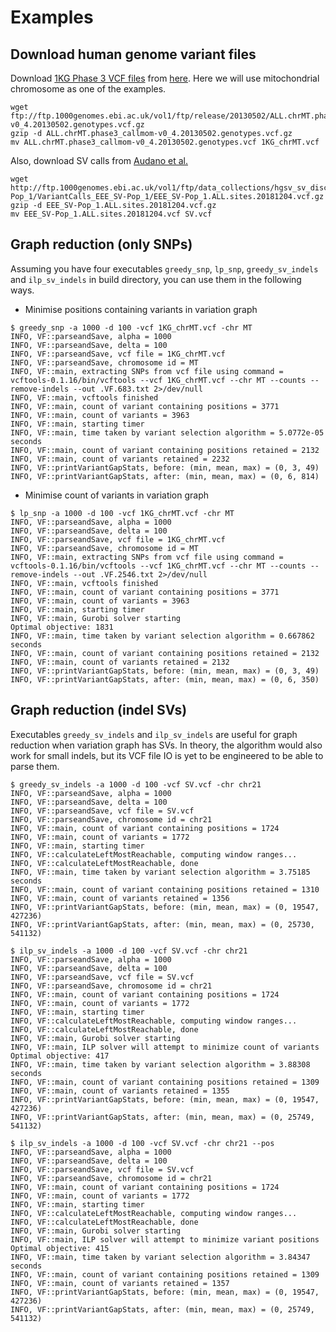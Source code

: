Examples
========================================================================
## Download human genome variant files

Download [1KG Phase 3 VCF files](https://www.internationalgenome.org/data) from [here](http://ftp.1000genomes.ebi.ac.uk/vol1/ftp/release/20130502/). Here we will use mitochondrial chromosome as one of the examples.
```
wget ftp://ftp.1000genomes.ebi.ac.uk/vol1/ftp/release/20130502/ALL.chrMT.phase3_callmom-v0_4.20130502.genotypes.vcf.gz
gzip -d ALL.chrMT.phase3_callmom-v0_4.20130502.genotypes.vcf.gz
mv ALL.chrMT.phase3_callmom-v0_4.20130502.genotypes.vcf 1KG_chrMT.vcf 
```
Also, download SV calls from [Audano et al.](https://doi.org/10.1016/j.cell.2018.12.019)
```
wget http://ftp.1000genomes.ebi.ac.uk/vol1/ftp/data_collections/hgsv_sv_discovery/working/20181025_EEE_SV-Pop_1/VariantCalls_EEE_SV-Pop_1/EEE_SV-Pop_1.ALL.sites.20181204.vcf.gz
gzip -d EEE_SV-Pop_1.ALL.sites.20181204.vcf.gz
mv EEE_SV-Pop_1.ALL.sites.20181204.vcf SV.vcf
```

## Graph reduction (only SNPs)

Assuming you have four executables `greedy_snp`, `lp_snp`, `greedy_sv_indels` and `ilp_sv_indels` in build directory, you can use them in the following ways.
* Minimise positions containing variants in variation graph
```
$ greedy_snp -a 1000 -d 100 -vcf 1KG_chrMT.vcf -chr MT
INFO, VF::parseandSave, alpha = 1000
INFO, VF::parseandSave, delta = 100
INFO, VF::parseandSave, vcf file = 1KG_chrMT.vcf
INFO, VF::parseandSave, chromosome id = MT
INFO, VF::main, extracting SNPs from vcf file using command = vcftools-0.1.16/bin/vcftools --vcf 1KG_chrMT.vcf --chr MT --counts --remove-indels --out .VF.683.txt 2>/dev/null
INFO, VF::main, vcftools finished
INFO, VF::main, count of variant containing positions = 3771
INFO, VF::main, count of variants = 3963
INFO, VF::main, starting timer
INFO, VF::main, time taken by variant selection algorithm = 5.0772e-05 seconds
INFO, VF::main, count of variant containing positions retained = 2132
INFO, VF::main, count of variants retained = 2232
INFO, VF::printVariantGapStats, before: (min, mean, max) = (0, 3, 49)
INFO, VF::printVariantGapStats, after: (min, mean, max) = (0, 6, 814)
```
* Minimise count of variants in variation graph
```
$ lp_snp -a 1000 -d 100 -vcf 1KG_chrMT.vcf -chr MT
INFO, VF::parseandSave, alpha = 1000
INFO, VF::parseandSave, delta = 100
INFO, VF::parseandSave, vcf file = 1KG_chrMT.vcf
INFO, VF::parseandSave, chromosome id = MT
INFO, VF::main, extracting SNPs from vcf file using command = vcftools-0.1.16/bin/vcftools --vcf 1KG_chrMT.vcf --chr MT --counts --remove-indels --out .VF.2546.txt 2>/dev/null
INFO, VF::main, vcftools finished
INFO, VF::main, count of variant containing positions = 3771
INFO, VF::main, count of variants = 3963
INFO, VF::main, starting timer
INFO, VF::main, Gurobi solver starting
Optimal objective: 1831
INFO, VF::main, time taken by variant selection algorithm = 0.667862 seconds
INFO, VF::main, count of variant containing positions retained = 2132
INFO, VF::main, count of variants retained = 2132
INFO, VF::printVariantGapStats, before: (min, mean, max) = (0, 3, 49)
INFO, VF::printVariantGapStats, after: (min, mean, max) = (0, 6, 350)
```

## Graph reduction (indel SVs)

Executables `greedy_sv_indels` and `ilp_sv_indels` are useful for graph reduction when variation graph has SVs. In theory, the algorithm would also work for small indels, but its VCF file IO is yet to be engineered to be able to parse them.
```
$ greedy_sv_indels -a 1000 -d 100 -vcf SV.vcf -chr chr21
INFO, VF::parseandSave, alpha = 1000
INFO, VF::parseandSave, delta = 100
INFO, VF::parseandSave, vcf file = SV.vcf
INFO, VF::parseandSave, chromosome id = chr21
INFO, VF::main, count of variant containing positions = 1724
INFO, VF::main, count of variants = 1772
INFO, VF::main, starting timer
INFO, VF::calculateLeftMostReachable, computing window ranges...
INFO, VF::calculateLeftMostReachable, done
INFO, VF::main, time taken by variant selection algorithm = 3.75185 seconds
INFO, VF::main, count of variant containing positions retained = 1310
INFO, VF::main, count of variants retained = 1356
INFO, VF::printVariantGapStats, before: (min, mean, max) = (0, 19547, 427236)
INFO, VF::printVariantGapStats, after: (min, mean, max) = (0, 25730, 541132)
```

```
$ ilp_sv_indels -a 1000 -d 100 -vcf SV.vcf -chr chr21
INFO, VF::parseandSave, alpha = 1000
INFO, VF::parseandSave, delta = 100
INFO, VF::parseandSave, vcf file = SV.vcf
INFO, VF::parseandSave, chromosome id = chr21
INFO, VF::main, count of variant containing positions = 1724
INFO, VF::main, count of variants = 1772
INFO, VF::main, starting timer
INFO, VF::calculateLeftMostReachable, computing window ranges...
INFO, VF::calculateLeftMostReachable, done
INFO, VF::main, Gurobi solver starting
INFO, VF::main, ILP solver will attempt to minimize count of variants
Optimal objective: 417
INFO, VF::main, time taken by variant selection algorithm = 3.88308 seconds
INFO, VF::main, count of variant containing positions retained = 1309
INFO, VF::main, count of variants retained = 1355
INFO, VF::printVariantGapStats, before: (min, mean, max) = (0, 19547, 427236)
INFO, VF::printVariantGapStats, after: (min, mean, max) = (0, 25749, 541132)
```

```
$ ilp_sv_indels -a 1000 -d 100 -vcf SV.vcf -chr chr21 --pos
INFO, VF::parseandSave, alpha = 1000
INFO, VF::parseandSave, delta = 100
INFO, VF::parseandSave, vcf file = SV.vcf
INFO, VF::parseandSave, chromosome id = chr21
INFO, VF::main, count of variant containing positions = 1724
INFO, VF::main, count of variants = 1772
INFO, VF::main, starting timer
INFO, VF::calculateLeftMostReachable, computing window ranges...
INFO, VF::calculateLeftMostReachable, done
INFO, VF::main, Gurobi solver starting
INFO, VF::main, ILP solver will attempt to minimize variant positions
Optimal objective: 415
INFO, VF::main, time taken by variant selection algorithm = 3.84347 seconds
INFO, VF::main, count of variant containing positions retained = 1309
INFO, VF::main, count of variants retained = 1357
INFO, VF::printVariantGapStats, before: (min, mean, max) = (0, 19547, 427236)
INFO, VF::printVariantGapStats, after: (min, mean, max) = (0, 25749, 541132)
```
